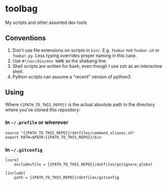 # toolbag
My scripts and other assorted dev tools

## Conventions

1. Don't use file extensions on scripts in `bin/`. E.g. `foobar` not `foobar.sh` or `foobar.py`. Less typing overrides proper naming in this case.
1. Use `#!/usr/bin/env NAME` as the shebang line. 
1. Shell scripts are written for bash, even though I use zsh as an interactive shell.
1. Python scripts can assume a "recent" version of python3.

## Using

Where `{{PATH_TO_THIS_REPO}}` is the actual absolute path to the directory where you've cloned this repository:

### In `~/.profile` or wherever

```
source "{{PATH_TO_THIS_REPO}}/dotfiles/command_aliases.sh"
export PATH=$PATH:{{PATH_TO_THIS_REPO}}/bin
```

### In `~/.gitconfig`

```
[core]
	excludesfile = {{PATH_TO_THIS_REPO}}/dotfiles/gitignore_global

[include]
	path = {{PATH_TO_THIS_REPO}}/dotfiles/gitconfig
```
